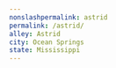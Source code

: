 ```yaml
---
﻿nonslashpermalink: astrid
permalink: /astrid/
alley: Astrid
city: Ocean Springs
state: Mississippi
---
```

